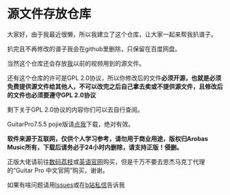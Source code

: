 # 源文件存放仓库
<p>大家好，由于我最近很懒，所以我建立了这个仓库，让大家一起来帮我扒谱子。</p>
<p>扒完且不再修改的谱子我会在github里删除，只保留在百度网盘。</p>
<p>当然这个仓库还会存放<a href="https://space.bilibili.com/129328322">我</a>以前的视频用到的源文件。</p>
<p>还有这个仓库的许可是GPL 2.0协议，所以你修改后的文件<strong>必须开源，也就是必须免费提供源文件给其他人，不可以改完之后自己拿去卖或不提供源文件，且修改后的文件也必须要遵守GPL 2.0协议</strong></p>
<p>剩下关于GPL 2.0协议的内容你们可以去自行查阅。</p>
<p>GuitarPro7.5.5 pojie版请<a href="https://feiyangjun-my.sharepoint.com/:u:/g/personal/feiyangjun__feiyangjun_onmicrosoft_com/EUUVCUWXvClFsFfxFCjJB1sBhb8RqltVS_umT3GKQznxOA?e=w7Wk89">点我</a>下载，绝对有效。</p>
<p><strong>软件来源于互联网，仅供个人学习参考，请勿用于商业用途，版权归Arobas Music所有，下载后请务必于24小时内删除，请支持正版！侵删。</strong></p>
<p>正版大佬请前往<a href="https://store.lizhi.io/site/products/id/324?cid=tkdempuy">数码荔枝</a>或<a href="https://www.guitar-pro.com/">英语官网</a>购买，但是千万不要去思杰马克丁代理的“Guitar Pro 中文官网”购买，谢谢。</p>
<p>如果有啥问题请用<a href="https://github.com/feiyangjun-1/feiyang-minchou/issues">Issues</a>或在<a href="https://message.bilibili.com/#whisper/mid129328322">b站私信</a>告诉我</p>
